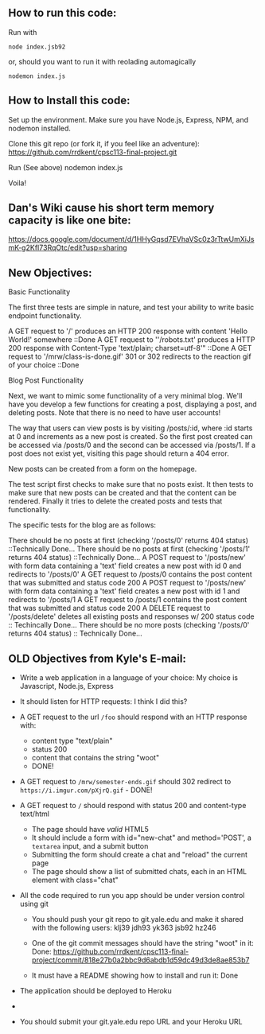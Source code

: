 ## How to run this code:

Run with 

    node index.jsb92
    
or, should you want to run it with reolading automagically
    
    nodemon index.js
    
## How to Install this code:

Set up the environment.  Make sure you have Node.js, Express, NPM, and nodemon installed.

Clone this git repo (or fork it, if you feel like an adventure): https://github.com/rrdkent/cpsc113-final-project.git

Run (See above)
    nodemon index.js

Voila!

## Dan's Wiki cause his short term memory capacity is like one bite:

https://docs.google.com/document/d/1HHyGqsd7EVhaVSc0z3rTtwUmXiJsmK-g2KfI73RqOtc/edit?usp=sharing


## New Objectives:

Basic Functionality

The first three tests are simple in nature, and test your ability to write basic endpoint functionality.

A GET request to '/' produces an HTTP 200 response with content 'Hello World!' somewhere ::Done
A GET request to ''/robots.txt' produces a HTTP 200 response with Content-Type 'text/plain; charset=utf-8'" ::Done
A GET request to '/mrw/class-is-done.gif' 301 or 302 redirects to the reaction gif of your choice ::Done

Blog Post Functionality

Next, we want to mimic some functionality of a very minimal blog. We'll have you develop a few functions for creating a post, displaying a post, and deleting posts. Note that there is no need to have user accounts!

The way that users can view posts is by visiting /posts/:id, where :id starts at 0 and increments as a new post is created. So the first post created can be accessed via /posts/0 and the second can be accessed via /posts/1. If a post does not exist yet, visiting this page should return a 404 error.

New posts can be created from a form on the homepage.

The test script first checks to make sure that no posts exist. It then tests to make sure that new posts can be created and that the content can be rendered. Finally it tries to delete the created posts and tests that functionality.

The specific tests for the blog are as follows:

There should be no posts at first (checking '/posts/0' returns 404 status)  ::Technically Done...
There should be no posts at first (checking '/posts/1' returns 404 status)  ::Technically Done...
A POST request to '/posts/new' with form data containing a 'text' field creates a new post with id 0 and redirects to '/posts/0'
A GET request to /posts/0 contains the post content that was submitted and status code 200
A POST request to '/posts/new' with form data containing a 'text' field creates a new post with id 1 and redirects to '/posts/1
A GET request to /posts/1 contains the post content that was submitted and status code 200
A DELETE request to '/posts/delete' deletes all existing posts and responses w/ 200 status code :: Techincally Done...
There should be no more posts (checking '/posts/0' returns 404 status) :: Technically Done...


## OLD Objectives from Kyle's E-mail:

* Write a web application in a language of your choice: My choice is Javascript, Node.js, Express

* It should listen for HTTP requests: I think I did this?
    
    
* A GET request to the url `/foo` should respond with an HTTP response with:
  - content type "text/plain"
  - status 200
  - content that contains the string "woot"
  - DONE!
 

* A GET request to `/mrw/semester-ends.gif` should 302 redirect to `https://i.imgur.com/pXjrQ.gif` - DONE!


* A GET request to `/` should respond with  status 200 and content-type text/html
  - The page should have *valid* HTML5
  - It should include a form with id="new-chat" and method='POST', a `textarea` input, and a submit button
  - Submitting the form should create a chat and "reload" the current page
  - The page should show a list of submitted chats, each in an HTML element with class="chat"
 
* All the code required to run you app should be under version control using git
  - You should push your git repo to git.yale.edu and make it shared with the following users: klj39 jdh93 yk363 jsb92 hz246

  - One of the git commit messages should have the string "woot" in it: Done: https://github.com/rrdkent/cpsc113-final-project/commit/818e27b0a2bbc9d6abdb1d59dc49d3de8ae853b7
    

  - It must have a README showing how to install and run it: Done


* The application should be deployed to Heroku
* 
* You should submit your git.yale.edu repo URL and your Heroku URL